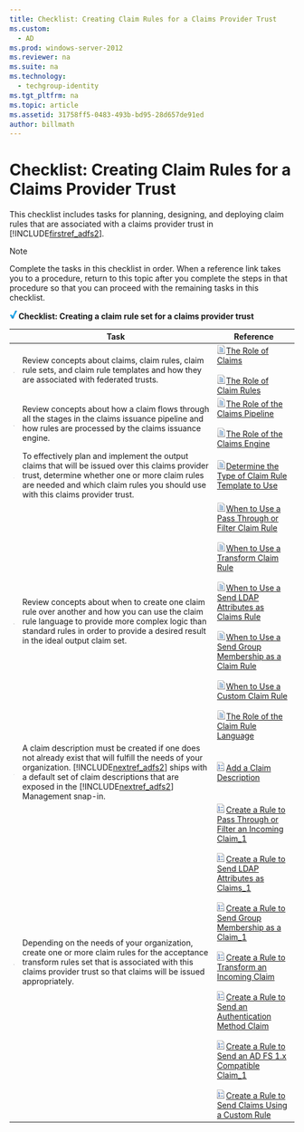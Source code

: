 ```yaml
---
title: Checklist: Creating Claim Rules for a Claims Provider Trust
ms.custom: 
  - AD
ms.prod: windows-server-2012
ms.reviewer: na
ms.suite: na
ms.technology: 
  - techgroup-identity
ms.tgt_pltfrm: na
ms.topic: article
ms.assetid: 31758ff5-0483-493b-bd95-28d657de91ed
author: billmath
---
```

# Checklist: Creating Claim Rules for a Claims Provider Trust
This checklist includes tasks for planning, designing, and deploying claim rules that are associated with a claims provider trust in [!INCLUDE[firstref_adfs2](../Token/firstref_adfs2_md.md)].  
  
> [!NOTE]  
> Complete the tasks in this checklist in order. When a reference link takes you to a procedure, return to this topic after you complete the steps in that procedure so that you can proceed with the remaining tasks in this checklist.  
  
![](../Image/2b05dce3-938f-4168-9b8f-1f4398cbdb9b.gif)**Checklist: Creating a claim rule set for a claims provider trust**  
  
||Task|Reference|  
|-|--------|-------------|  
|![](../Image/icon_checkboxo.gif)|Review concepts about claims, claim rules, claim rule sets, and claim rule templates and how they are associated with federated trusts.|![](../Image/faa393df-4856-4431-9eda-4f4e5be72a90.gif)[The Role of Claims](../Topic/The-Role-of-Claims.md)<br /><br />![](../Image/faa393df-4856-4431-9eda-4f4e5be72a90.gif)[The Role of Claim Rules](../Topic/The-Role-of-Claim-Rules.md)|  
|![](../Image/icon_checkboxo.gif)|Review concepts about how a claim flows through all the stages in the claims issuance pipeline and how rules are processed by the claims issuance engine.|![](../Image/faa393df-4856-4431-9eda-4f4e5be72a90.gif)[The Role of the Claims Pipeline](../Topic/The-Role-of-the-Claims-Pipeline.md)<br /><br />![](../Image/faa393df-4856-4431-9eda-4f4e5be72a90.gif)[The Role of the Claims Engine](../Topic/The-Role-of-the-Claims-Engine.md)|  
|![](../Image/icon_checkboxo.gif)|To effectively plan and implement the output claims that will be issued over this claims provider trust, determine whether one or more claim rules are needed and which claim rules you should use with this claims provider trust.|![](../Image/faa393df-4856-4431-9eda-4f4e5be72a90.gif)[Determine the Type of Claim Rule Template to Use](../Topic/Determine-the-Type-of-Claim-Rule-Template-to-Use.md)|  
|![](../Image/icon_checkboxo.gif)|Review concepts about when to create one claim rule over another and how you can use the claim rule language to provide more complex logic than standard rules in order to provide a desired result in the ideal output claim set.|![](../Image/faa393df-4856-4431-9eda-4f4e5be72a90.gif)[When to Use a Pass Through or Filter Claim Rule](../Topic/When-to-Use-a-Pass-Through-or-Filter-Claim-Rule.md)<br /><br />![](../Image/faa393df-4856-4431-9eda-4f4e5be72a90.gif)[When to Use a Transform Claim Rule](../Topic/When-to-Use-a-Transform-Claim-Rule.md)<br /><br />![](../Image/faa393df-4856-4431-9eda-4f4e5be72a90.gif)[When to Use a Send LDAP Attributes as Claims Rule](../Topic/When-to-Use-a-Send-LDAP-Attributes-as-Claims-Rule.md)<br /><br />![](../Image/faa393df-4856-4431-9eda-4f4e5be72a90.gif)[When to Use a Send Group Membership as a Claim Rule](../Topic/When-to-Use-a-Send-Group-Membership-as-a-Claim-Rule.md)<br /><br />![](../Image/faa393df-4856-4431-9eda-4f4e5be72a90.gif)[When to Use a Custom Claim Rule](../Topic/When-to-Use-a-Custom-Claim-Rule.md)<br /><br />![](../Image/faa393df-4856-4431-9eda-4f4e5be72a90.gif)[The Role of the Claim Rule Language](../Topic/The-Role-of-the-Claim-Rule-Language.md)|  
|![](../Image/icon_checkboxo.gif)|A claim description must be created if one does not already exist that will fulfill the needs of your organization. [!INCLUDE[nextref_adfs2](../Token/nextref_adfs2_md.md)] ships with a default set of claim descriptions that are exposed in the [!INCLUDE[nextref_adfs2](../Token/nextref_adfs2_md.md)] Management snap\-in.|![](../Image/15dd35b6-6cc6-421f-93f8-7109920e7144.gif)[Add a Claim Description](../Topic/Add-a-Claim-Description.md)|  
|![](../Image/icon_checkboxo.gif)|Depending on the needs of your organization, create one or more claim rules for the acceptance transform rules set that is associated with this claims provider trust so that claims will be issued appropriately.|![](../Image/15dd35b6-6cc6-421f-93f8-7109920e7144.gif)[Create a Rule to Pass Through or Filter an Incoming Claim_1](../Topic/Create-a-Rule-to-Pass-Through-or-Filter-an-Incoming-Claim_1.md)<br /><br />![](../Image/15dd35b6-6cc6-421f-93f8-7109920e7144.gif)[Create a Rule to Send LDAP Attributes as Claims_1](../Topic/Create-a-Rule-to-Send-LDAP-Attributes-as-Claims_1.md)<br /><br />![](../Image/15dd35b6-6cc6-421f-93f8-7109920e7144.gif)[Create a Rule to Send Group Membership as a Claim_1](../Topic/Create-a-Rule-to-Send-Group-Membership-as-a-Claim_1.md)<br /><br />![](../Image/15dd35b6-6cc6-421f-93f8-7109920e7144.gif)[Create a Rule to Transform an Incoming Claim](../Topic/Create-a-Rule-to-Transform-an-Incoming-Claim.md)<br /><br />![](../Image/15dd35b6-6cc6-421f-93f8-7109920e7144.gif)[Create a Rule to Send an Authentication Method Claim](../Topic/Create-a-Rule-to-Send-an-Authentication-Method-Claim.md)<br /><br />![](../Image/15dd35b6-6cc6-421f-93f8-7109920e7144.gif)[Create a Rule to Send an AD FS 1.x Compatible Claim_1](../Topic/Create-a-Rule-to-Send-an-AD-FS-1.x-Compatible-Claim_1.md)<br /><br />![](../Image/15dd35b6-6cc6-421f-93f8-7109920e7144.gif)[Create a Rule to Send Claims Using a Custom Rule](../Topic/Create-a-Rule-to-Send-Claims-Using-a-Custom-Rule.md)|  
  
